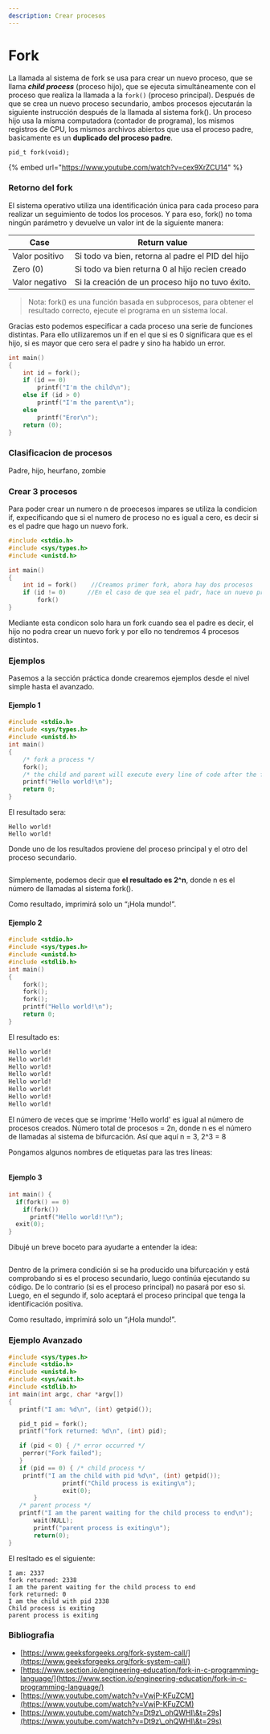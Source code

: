```yaml
---
description: Crear procesos
---
```


# Fork

La llamada al sistema de fork se usa para crear un nuevo proceso, que se llama _**child process**_ (proceso hijo), que se ejecuta simultáneamente con el proceso que realiza la llamada a la `fork()` (proceso principal). Después de que se crea un nuevo proceso secundario, ambos procesos ejecutarán la siguiente instrucción después de la llamada al sistema fork(). Un proceso hijo usa la misma computadora (contador de programa), los mismos registros de CPU, los mismos archivos abiertos que usa el proceso padre, basicamente es un **duplicado del proceso padre**.

```
pid_t fork(void);
```

{% embed url="https://www.youtube.com/watch?v=cex9XrZCU14" %}

### Retorno del fork

El sistema operativo utiliza una identificación única para cada proceso para realizar un seguimiento de todos los procesos. Y para eso, fork() no toma ningún parámetro y devuelve un valor int de la siguiente manera:

| Case           | Return value                                      |
| -------------- | ------------------------------------------------- |
| Valor positivo | Si todo va bien, retorna al padre el PID del hijo |
| Zero (0)       | Si todo va bien returna 0 al hijo recien creado   |
| Valor negativo | Si la creación de un proceso hijo no tuvo éxito.  |

> Nota: fork() es una función basada en subprocesos, para obtener el resultado correcto, ejecute el programa en un sistema local.

Gracias esto podemos especificar a cada proceso una serie de funciones distintas. Para ello utilizaremos un if en el que si es 0 significara que es el hijo, si es mayor que cero sera el padre y sino ha habido un error.

```c
int main()
{
    int id = fork();
    if (id == 0)
        printf("I'm the child\n");
    else if (id > 0)
        printf("I'm the parent\n");
    else
        printf("Eror\n");
    return (0);
}
```

### Clasificacion de procesos

Padre, hijo, heurfano, zombie

### Crear 3 procesos

Para poder crear un numero n de proecesos impares se utiliza la condicion if, expecificando que si el numero de proceso no es igual a cero, es decir si es el padre que hago un nuevo fork.

```c
#include <stdio.h> 
#include <sys/types.h> 
#include <unistd.h> 

int main()
{
    int id = fork()    //Creamos primer fork, ahora hay dos procesos
    if (id != 0)      //En el caso de que sea el padr, hace un nuevo proceso
        fork()
}
```

Mediante esta condicon solo hara un fork cuando sea el padre es decir, el hijo no podra crear un nuevo fork y por ello no tendremos 4 procesos distintos.

### Ejemplos

Pasemos a la sección práctica donde crearemos ejemplos desde el nivel simple hasta el avanzado.

#### Ejemplo 1

```c
#include <stdio.h> 
#include <sys/types.h> 
#include <unistd.h> 
int main() 
{ 
    /* fork a process */
    fork(); 
    /* the child and parent will execute every line of code after the fork (each separately)*/
    printf("Hello world!\n"); 
    return 0; 
} 
```

El resultado sera:

```
Hello world!
Hello world!
```

Donde uno de los resultados proviene del proceso principal y el otro del proceso secundario.

<figure><img src="../../.gitbook/assets/fork.png" alt=""><figcaption></figcaption></figure>

Simplemente, podemos decir que **el resultado es 2^n**, donde n es el número de llamadas al sistema fork().

Como resultado, imprimirá solo un “¡Hola mundo!”.

#### Ejemplo 2

```c
#include <stdio.h> 
#include <sys/types.h> 
#include <unistd.h> 
#include <stdlib.h>
int main() 
{ 
    fork(); 
    fork(); 
    fork(); 
    printf("Hello world!\n");
    return 0; 
}
```

El resultado es:

```bash
Hello world!
Hello world!
Hello world!
Hello world!
Hello world!
Hello world!
Hello world!
Hello world!
```

El número de veces que se imprime 'Hello world' es igual al número de procesos creados. Número total de procesos = 2n, donde n es el número de llamadas al sistema de bifurcación. Así que aquí n = 3, 2^3 = 8

Pongamos algunos nombres de etiquetas para las tres líneas:

<figure><img src="../../.gitbook/assets/fork2.png" alt=""><figcaption></figcaption></figure>

#### Ejemplo 3

```c
int main() {
  if(fork() == 0)
    if(fork())
      printf("Hello world!!\n");
  exit(0);
}
```

Dibujé un breve boceto para ayudarte a entender la idea:

<figure><img src="../../.gitbook/assets/fork1.png" alt=""><figcaption></figcaption></figure>

Dentro de la primera condición si se ha producido una bifurcación y está comprobando si es el proceso secundario, luego continúa ejecutando su código. De lo contrario (si es el proceso principal) no pasará por eso si. Luego, en el segundo if, solo aceptará el proceso principal que tenga la identificación positiva.

Como resultado, imprimirá solo un “¡Hola mundo!”.

### Ejemplo Avanzado

```c
#include <sys/types.h>
#include <stdio.h>
#include <unistd.h>
#include <sys/wait.h>
#include <stdlib.h>
int main(int argc, char *argv[])
{
   printf("I am: %d\n", (int) getpid());

   pid_t pid = fork();
   printf("fork returned: %d\n", (int) pid);

   if (pid < 0) { /* error occurred */
   	perror("Fork failed");
   }
   if (pid == 0) { /* child process */
   	printf("I am the child with pid %d\n", (int) getpid());
               printf("Child process is exiting\n");
               exit(0);
       }
   /* parent process */
   printf("I am the parent waiting for the child process to end\n");
       wait(NULL);
       printf("parent process is exiting\n");
       return(0);
} 
```

El resltado es el siguiente:

```
I am: 2337
fork returned: 2338
I am the parent waiting for the child process to end
fork returned: 0
I am the child with pid 2338
Child process is exiting
parent process is exiting
```

### Bibliografia

* [https://www.geeksforgeeks.org/fork-system-call/](https://www.geeksforgeeks.org/fork-system-call/)
* [https://www.section.io/engineering-education/fork-in-c-programming-language/](https://www.section.io/engineering-education/fork-in-c-programming-language/)
* [https://www.youtube.com/watch?v=VwjP-KFuZCM](https://www.youtube.com/watch?v=VwjP-KFuZCM)
* [https://www.youtube.com/watch?v=Dt9z\_ohQWHI\&t=29s](https://www.youtube.com/watch?v=Dt9z\_ohQWHI\&t=29s)
